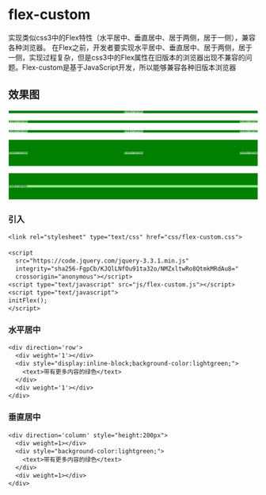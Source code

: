 # flex-custom
实现类似css3中的Flex特性（水平居中、垂直居中、居于两侧，居于一侧），兼容各种浏览器。
在Flex之前，开发者要实现水平居中、垂直居中、居于两侧，居于一侧，实现过程复杂，但是css3中的Flex属性在旧版本的浏览器出现不兼容的问题。Flex-custom是基于JavaScript开发，所以能够兼容各种旧版本浏览器
## 效果图
![alt text](https://github.com/tangzhongliang/flex-custom/blob/master/project-image/Untitled.png?raw=true)
### 引入
```
<link rel="stylesheet" type="text/css" href="css/flex-custom.css">

<script
  src="https://code.jquery.com/jquery-3.3.1.min.js"
  integrity="sha256-FgpCb/KJQlLNfOu91ta32o/NMZxltwRo8QtmkMRdAu8="
  crossorigin="anonymous"></script>
<script type="text/javascript" src="js/flex-custom.js"></script>
<script type="text/javascript">
initFlex();
</script>
```
### 水平居中
```
<div direction='row'>
  <div weight='1'></div>
  <div style="display:inline-block;background-color:lightgreen;">
  	<text>带有更多内容的绿色</text>
  </div>
  <div weight='1'></div>
</div>
```
### 垂直居中
```
<div direction='column' style="height:200px">
  <div weight=1></div>
  <div style="background-color:lightgreen;">
  	<text>带有更多内容的绿色</text>
  </div>
  <div weight=1></div>
</div>
```
